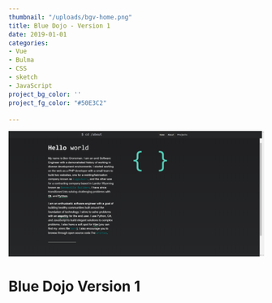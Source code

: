 ```yaml
---
thumbnail: "/uploads/bgv-home.png"
title: Blue Dojo - Version 1
date: 2019-01-01
categories:
- Vue
- Bulma
- CSS
- sketch
- JavaScript
project_bg_color: ''
project_fg_color: "#50E3C2"

---
```

![](/uploads/bgv-about.png)

# Blue Dojo Version 1
